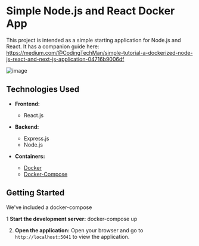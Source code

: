 # Simple Node.js and React Docker App

This project is intended as a simple starting application for Node.js and React. It has a companion guide here: https://medium.com/@CodingTechMan/simple-tutorial-a-dockerized-node-js-react-and-next-js-application-04716b9006df

![image](https://github.com/user-attachments/assets/62d2110a-8cb9-48b0-aafe-38e236320c2a)

## Technologies Used

- **Frontend:**
  - React.js

- **Backend:**
  - Express.js
  - Node.js
 
- **Containers:**
   - [Docker](https://docs.docker.com/engine/install/)
   - [Docker-Compose](https://docs.docker.com/compose/install/)
  
## Getting Started
We've included a docker-compose

1 **Start the development server:**
docker-compose up

2. **Open the application:**
Open your browser and go to `http://localhost:5041` to view the application.

